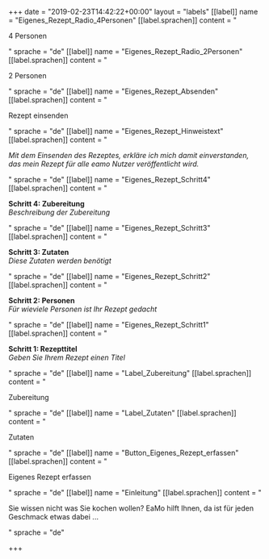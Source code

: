 +++
date = "2019-02-23T14:42:22+00:00"
layout = "labels"
[[label]]
name = "Eigenes_Rezept_Radio_4Personen"
[[label.sprachen]]
content = "<p>4 Personen</p>"
sprache = "de"
[[label]]
name = "Eigenes_Rezept_Radio_2Personen"
[[label.sprachen]]
content = "<p>2 Personen</p>"
sprache = "de"
[[label]]
name = "Eigenes_Rezept_Absenden"
[[label.sprachen]]
content = "<p>Rezept einsenden</p>"
sprache = "de"
[[label]]
name = "Eigenes_Rezept_Hinweistext"
[[label.sprachen]]
content = "<p><em>Mit dem Einsenden des Rezeptes, erkläre ich mich damit einverstanden, das mein Rezept für alle eamo Nutzer veröffentlicht wird.</em></p>"
sprache = "de"
[[label]]
name = "Eigenes_Rezept_Schritt4"
[[label.sprachen]]
content = "<p><strong>Schritt 4: Zubereitung</strong><br><em>Beschreibung der Zubereitung</em></p>"
sprache = "de"
[[label]]
name = "Eigenes_Rezept_Schritt3"
[[label.sprachen]]
content = "<p><strong>Schritt 3: Zutaten</strong><br><em>Diese Zutaten werden benötigt</em></p>"
sprache = "de"
[[label]]
name = "Eigenes_Rezept_Schritt2"
[[label.sprachen]]
content = "<p><strong>Schritt 2: Personen</strong><br><em>Für wieviele Personen ist Ihr Rezept gedacht</em></p>"
sprache = "de"
[[label]]
name = "Eigenes_Rezept_Schritt1"
[[label.sprachen]]
content = "<p><strong>Schritt 1: Rezepttitel</strong><br><em>Geben Sie Ihrem Rezept einen Titel</em></p>"
sprache = "de"
[[label]]
name = "Label_Zubereitung"
[[label.sprachen]]
content = "<p>Zubereitung</p>"
sprache = "de"
[[label]]
name = "Label_Zutaten"
[[label.sprachen]]
content = "<p>Zutaten</p>"
sprache = "de"
[[label]]
name = "Button_Eigenes_Rezept_erfassen"
[[label.sprachen]]
content = "<p>Eigenes Rezept erfassen</p>"
sprache = "de"
[[label]]
name = "Einleitung"
[[label.sprachen]]
content = "<p>Sie wissen nicht was Sie kochen wollen? EaMo hilft Ihnen, da ist für jeden Geschmack etwas dabei ...</p>"
sprache = "de"

+++
